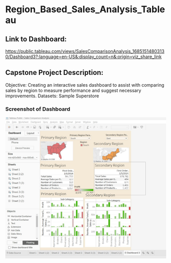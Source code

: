 # Region_Based_Sales_Analysis_Tableau


## Link to Dashboard:

https://public.tableau.com/views/SalesComparisonAnalysis_16851514803130/Dashboard3?:language=en-US&:display_count=n&:origin=viz_share_link

## Capstone Project Description:

Objective: Creating an interactive sales dashboard to assist with comparing sales by region to measure performance and suggest necessary improvements.
Datasets: Sample Superstore


### Screenshot of Dashboard
![Screenshot of Dashboard](image.png)
